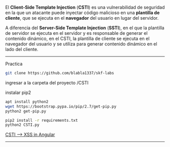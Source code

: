 El **Client-Side Template Injection** (**CSTI**) es una vulnerabilidad de seguridad en la que un atacante puede inyectar código malicioso en una **plantilla de cliente**, que se ejecuta en el **navegador** del usuario en lugar del servidor.

A diferencia del **Server-Side Template Injection** (**SSTI**), en el que la plantilla de servidor se ejecuta en el servidor y es responsable de generar el contenido dinámico, en el CSTI, la plantilla de cliente se ejecuta en el navegador del usuario y se utiliza para generar contenido dinámico en el lado del cliente.

-----------------------------------------

Practica

```bash
git clone https://github.com/blabla1337/skf-labs
```

ingresar a la carpeta del proyecto /CSTI

instalar pip2

```bash
apt install python2
wget https://bootstrap.pypa.io/pip/2.7/get-pip.py
python2 get-pip.py
```

```bash
pip2 install -r requirements.txt
python2 CSTI.py
```

[CSTI --> XSS in Angular](https://github.com/swisskyrepo/PayloadsAllTheThings/blob/master/XSS%20Injection/XSS%20in%20Angular.md)

----------------------------------
